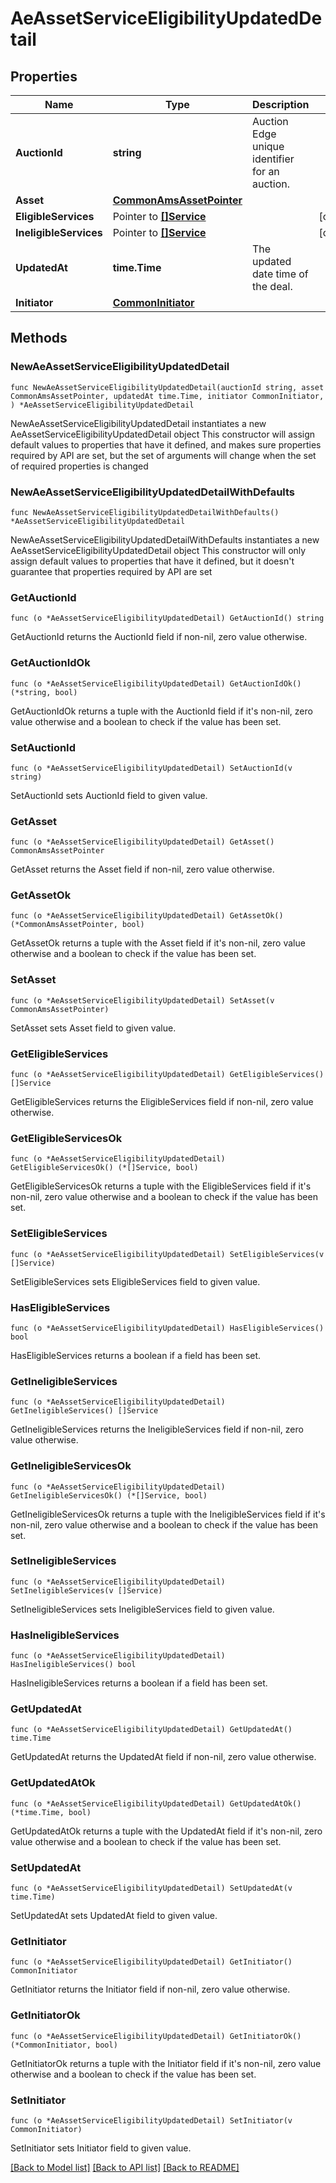 # AeAssetServiceEligibilityUpdatedDetail

## Properties

Name | Type | Description | Notes
------------ | ------------- | ------------- | -------------
**AuctionId** | **string** | Auction Edge unique identifier for an auction. | 
**Asset** | [**CommonAmsAssetPointer**](CommonAmsAssetPointer.md) |  | 
**EligibleServices** | Pointer to [**[]Service**](Service.md) |  | [optional] 
**IneligibleServices** | Pointer to [**[]Service**](Service.md) |  | [optional] 
**UpdatedAt** | **time.Time** | The updated date time of the deal. | 
**Initiator** | [**CommonInitiator**](CommonInitiator.md) |  | 

## Methods

### NewAeAssetServiceEligibilityUpdatedDetail

`func NewAeAssetServiceEligibilityUpdatedDetail(auctionId string, asset CommonAmsAssetPointer, updatedAt time.Time, initiator CommonInitiator, ) *AeAssetServiceEligibilityUpdatedDetail`

NewAeAssetServiceEligibilityUpdatedDetail instantiates a new AeAssetServiceEligibilityUpdatedDetail object
This constructor will assign default values to properties that have it defined,
and makes sure properties required by API are set, but the set of arguments
will change when the set of required properties is changed

### NewAeAssetServiceEligibilityUpdatedDetailWithDefaults

`func NewAeAssetServiceEligibilityUpdatedDetailWithDefaults() *AeAssetServiceEligibilityUpdatedDetail`

NewAeAssetServiceEligibilityUpdatedDetailWithDefaults instantiates a new AeAssetServiceEligibilityUpdatedDetail object
This constructor will only assign default values to properties that have it defined,
but it doesn't guarantee that properties required by API are set

### GetAuctionId

`func (o *AeAssetServiceEligibilityUpdatedDetail) GetAuctionId() string`

GetAuctionId returns the AuctionId field if non-nil, zero value otherwise.

### GetAuctionIdOk

`func (o *AeAssetServiceEligibilityUpdatedDetail) GetAuctionIdOk() (*string, bool)`

GetAuctionIdOk returns a tuple with the AuctionId field if it's non-nil, zero value otherwise
and a boolean to check if the value has been set.

### SetAuctionId

`func (o *AeAssetServiceEligibilityUpdatedDetail) SetAuctionId(v string)`

SetAuctionId sets AuctionId field to given value.


### GetAsset

`func (o *AeAssetServiceEligibilityUpdatedDetail) GetAsset() CommonAmsAssetPointer`

GetAsset returns the Asset field if non-nil, zero value otherwise.

### GetAssetOk

`func (o *AeAssetServiceEligibilityUpdatedDetail) GetAssetOk() (*CommonAmsAssetPointer, bool)`

GetAssetOk returns a tuple with the Asset field if it's non-nil, zero value otherwise
and a boolean to check if the value has been set.

### SetAsset

`func (o *AeAssetServiceEligibilityUpdatedDetail) SetAsset(v CommonAmsAssetPointer)`

SetAsset sets Asset field to given value.


### GetEligibleServices

`func (o *AeAssetServiceEligibilityUpdatedDetail) GetEligibleServices() []Service`

GetEligibleServices returns the EligibleServices field if non-nil, zero value otherwise.

### GetEligibleServicesOk

`func (o *AeAssetServiceEligibilityUpdatedDetail) GetEligibleServicesOk() (*[]Service, bool)`

GetEligibleServicesOk returns a tuple with the EligibleServices field if it's non-nil, zero value otherwise
and a boolean to check if the value has been set.

### SetEligibleServices

`func (o *AeAssetServiceEligibilityUpdatedDetail) SetEligibleServices(v []Service)`

SetEligibleServices sets EligibleServices field to given value.

### HasEligibleServices

`func (o *AeAssetServiceEligibilityUpdatedDetail) HasEligibleServices() bool`

HasEligibleServices returns a boolean if a field has been set.

### GetIneligibleServices

`func (o *AeAssetServiceEligibilityUpdatedDetail) GetIneligibleServices() []Service`

GetIneligibleServices returns the IneligibleServices field if non-nil, zero value otherwise.

### GetIneligibleServicesOk

`func (o *AeAssetServiceEligibilityUpdatedDetail) GetIneligibleServicesOk() (*[]Service, bool)`

GetIneligibleServicesOk returns a tuple with the IneligibleServices field if it's non-nil, zero value otherwise
and a boolean to check if the value has been set.

### SetIneligibleServices

`func (o *AeAssetServiceEligibilityUpdatedDetail) SetIneligibleServices(v []Service)`

SetIneligibleServices sets IneligibleServices field to given value.

### HasIneligibleServices

`func (o *AeAssetServiceEligibilityUpdatedDetail) HasIneligibleServices() bool`

HasIneligibleServices returns a boolean if a field has been set.

### GetUpdatedAt

`func (o *AeAssetServiceEligibilityUpdatedDetail) GetUpdatedAt() time.Time`

GetUpdatedAt returns the UpdatedAt field if non-nil, zero value otherwise.

### GetUpdatedAtOk

`func (o *AeAssetServiceEligibilityUpdatedDetail) GetUpdatedAtOk() (*time.Time, bool)`

GetUpdatedAtOk returns a tuple with the UpdatedAt field if it's non-nil, zero value otherwise
and a boolean to check if the value has been set.

### SetUpdatedAt

`func (o *AeAssetServiceEligibilityUpdatedDetail) SetUpdatedAt(v time.Time)`

SetUpdatedAt sets UpdatedAt field to given value.


### GetInitiator

`func (o *AeAssetServiceEligibilityUpdatedDetail) GetInitiator() CommonInitiator`

GetInitiator returns the Initiator field if non-nil, zero value otherwise.

### GetInitiatorOk

`func (o *AeAssetServiceEligibilityUpdatedDetail) GetInitiatorOk() (*CommonInitiator, bool)`

GetInitiatorOk returns a tuple with the Initiator field if it's non-nil, zero value otherwise
and a boolean to check if the value has been set.

### SetInitiator

`func (o *AeAssetServiceEligibilityUpdatedDetail) SetInitiator(v CommonInitiator)`

SetInitiator sets Initiator field to given value.



[[Back to Model list]](../README.md#documentation-for-models) [[Back to API list]](../README.md#documentation-for-api-endpoints) [[Back to README]](../README.md)


